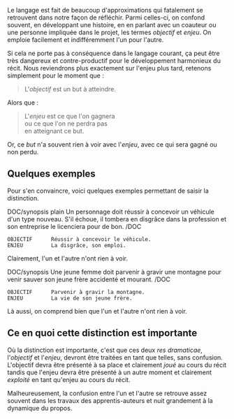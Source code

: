 <!-- Page: #246 Ne pas confondre *objectif* et *enjeu* -->

Le langage est fait de beaucoup d'approximations qui fatalement se retrouvent dans notre façon de réfléchir. Parmi celles-ci, on confond souvent, en développant une histoire, en en parlant avec un coauteur ou une personne impliquée dans le projet, les termes *objectif* et *enjeu*. On emploie facilement et indifféremment l'un pour l'autre.

Si cela ne porte pas à conséquence dans le langage courant, ça peut être très dangereux et contre-productif pour le développement harmonieux du récit. Nous reviendrons plus exactement sur l'enjeu plus tard, retenons simplement pour le moment que :

> L'*objectif* est un but à atteindre.

Alors que :

> L'*enjeu* est ce que l'on gagnera<br>ou ce que l'on ne perdra pas<br>en atteignant ce but.

Or, ce *but* n'a souvent rien à voir avec l'*enjeu*, avec ce qui sera gagné ou non perdu.

## Quelques exemples 

Pour s'en convaincre, voici quelques exemples permettant de saisir la distinction.

DOC/synopsis plain
Un personnage doit réussir à concevoir un véhicule d'un type nouveau. S'il échoue, il tombera en disgrâce dans la profession et son entreprise le licenciera pour de bon.
/DOC

    OBJECTIF      Réussir à concevoir le véhicule.
    ENJEU         La disgrâce, son emploi.
    
Clairement, l'un et l'autre n'ont rien à voir.

DOC/synopsis
Une jeune femme doit parvenir à gravir une montagne pour venir sauver son jeune frère accidenté et mourant.
/DOC

    OBJECTIF      Parvenir à gravir la montagne.
    ENJEU         La vie de son jeune frère.

Là aussi, on comprend bien que l'un et l'autre n'ont rien à voir.

## Ce en quoi cette distinction est importante

Où la distinction est importante, c'est que ces deux *res dramaticae*, l'*objectif* et l'*enjeu*, devront être traitées en tant que telles, sans confusion. L'objectif devra être présenté à sa place et clairement *joué* au cours du récit tandis que l'enjeu devra être présenté à un autre moment et clairement *exploité* en tant qu'enjeu au cours du récit. 

Malheureusement, la confusion entre l'un et l'autre se retrouve assez souvent dans les travaux des apprentis-auteurs et nuit grandement à la dynamique du propos.
